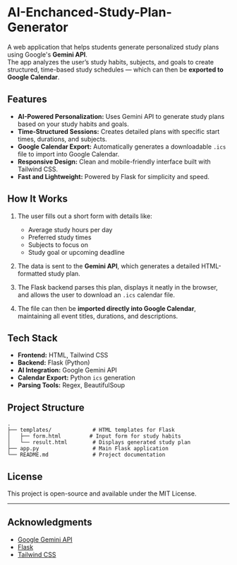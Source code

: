 # AI-Enchanced-Study-Plan-Generator

A web application that helps students generate personalized study plans using Google's **Gemini API**.  
The app analyzes the user’s study habits, subjects, and goals to create structured, time-based study schedules — which can then be **exported to Google Calendar**.


## Features

- **AI-Powered Personalization:** Uses Gemini API to generate study plans based on your study habits and goals.  
- **Time-Structured Sessions:** Creates detailed plans with specific start times, durations, and subjects.  
- **Google Calendar Export:** Automatically generates a downloadable `.ics` file to import into Google Calendar.  
- **Responsive Design:** Clean and mobile-friendly interface built with Tailwind CSS.  
- **Fast and Lightweight:** Powered by Flask for simplicity and speed.


## How It Works

1. The user fills out a short form with details like:
   - Average study hours per day  
   - Preferred study times  
   - Subjects to focus on  
   - Study goal or upcoming deadline  

2. The data is sent to the **Gemini API**, which generates a detailed HTML-formatted study plan.  

3. The Flask backend parses this plan, displays it neatly in the browser, and allows the user to download an `.ics` calendar file.

4. The file can then be **imported directly into Google Calendar**, maintaining all event titles, durations, and descriptions.


## Tech Stack

- **Frontend:** HTML, Tailwind CSS  
- **Backend:** Flask (Python)  
- **AI Integration:** Google Gemini API  
- **Calendar Export:** Python `ics` generation  
- **Parsing Tools:** Regex, BeautifulSoup  


## Project Structure

```
.
├── templates/             # HTML templates for Flask
│   ├── form.html         # Input form for study habits
│   └── result.html        # Displays generated study plan
├── app.py                 # Main Flask application
└── README.md              # Project documentation
```


## License

This project is open-source and available under the MIT License.

---

## Acknowledgments

- [Google Gemini API](https://ai.google/)  
- [Flask](https://flask.palletsprojects.com/)  
- [Tailwind CSS](https://tailwindcss.com/)
